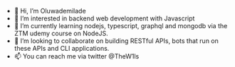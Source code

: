 - 👋 Hi, I’m Oluwademilade
- 👀 I’m interested in backend web development with Javascript
- 🌱 I’m currently learning nodejs, typescript, graphql and mongodb via the ZTM udemy course on NodeJS.
- 💞️ I’m looking to collaborate on building RESTful APIs, bots that run on these APIs and CLI applications.
- 📫 You can reach me via twitter @TheW1ls

<!---
z3k9/z3k9 is a ✨ special ✨ repository because its `README.md` (this file) appears on your GitHub profile.
You can click the Preview link to take a look at your changes.
--->
